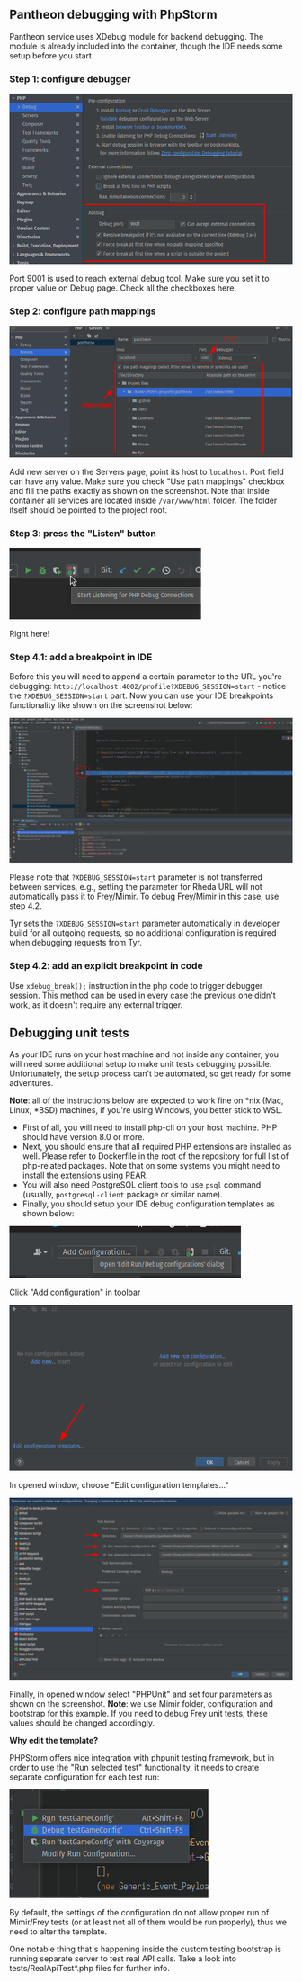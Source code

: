 ## Pantheon debugging with PhpStorm

Pantheon service uses XDebug module for backend debugging. The module is already included
into the container, though the IDE needs some setup before you start.

### Step 1: configure debugger

![](../img/settings-debug.png)

Port 9001 is used to reach external debug tool. Make sure you set it to proper value on 
Debug page. Check all the checkboxes here.

### Step 2: configure path mappings

![](../img/settings-mapping.png)

Add new server on the Servers page, point its host to `localhost`. Port field can have 
any value. Make sure you check "Use path mappings" checkbox and fill the paths exactly as
shown on the screenshot. Note that inside container all services are located inside
`/var/www/html` folder. The folder itself should be pointed to the project root.

### Step 3: press the "Listen" button

![](../img/debug-press-button.png)

Right here!


### Step 4.1: add a breakpoint in IDE

Before this you will need to append a certain parameter to the URL you're debugging:
`http://localhost:4002/profile?XDEBUG_SESSION=start` - notice the `?XDEBUG_SESSION=start` part.
Now you can use your IDE breakpoints functionality like shown on the screenshot below:

![](../img/debug-result.png)

Please note that `?XDEBUG_SESSION=start` parameter is not transferred between services, e.g.,
setting the parameter for Rheda URL will not automatically pass it to Frey/Mimir. To debug
Frey/Mimir in this case, use step 4.2.

Tyr sets the `?XDEBUG_SESSION=start` parameter automatically in developer build for all
outgoing requests, so no additional configuration is required when debugging requests from Tyr.

### Step 4.2: add an explicit breakpoint in code

Use `xdebug_break();` instruction in the php code to trigger debugger session. This method
can be used in every case the previous one didn't work, as it doesn't require any external 
trigger.

## Debugging unit tests

As your IDE runs on your host machine and not inside any container, you will need some additional
setup to make unit tests debugging possible. Unfortunately, the setup process can't be automated,
so get ready for some adventures. 

**Note**: all of the instructions below are expected to work fine on *nix (Mac, Linux, *BSD) machines,
if you're using Windows, you better stick to WSL.

- First of all, you will need to install php-cli on your host machine. PHP should have version 8.0 or more.
- Next, you should ensure that all required PHP extensions are installed as well. Please refer to Dockerfile
  in the root of the repository for full list of php-related packages. Note that on some systems you
  might need to install the extensions using PEAR.
- You will also need PostgreSQL client tools to use `psql` command (usually, `postgresql-client` package
  or similar name).
- Finally, you should setup your IDE debug configuration templates as shown below:

![](../img/unit-debug1.png)

Click "Add configuration" in toolbar

![](../img/unit-debug2.png)

In opened window, choose "Edit configuration templates..."

![](../img/unit-debug3.png)

Finally, in opened window select "PHPUnit" and set four parameters as shown on the screenshot.
**Note**: we use Mimir folder, configuration and bootstrap for this example. If you need to
debug Frey unit tests, these values should be changed accordingly.

**Why edit the template?**

PHPStorm offers nice integration with phpunit testing framework, but in order to use the
"Run selected test" functionality, it needs to create separate configuration for each 
test run:

![](../img/unit-debug4.png)

By default, the settings of the configuration do not allow proper run of Mimir/Frey
tests (or at least not all of them would be run properly), thus we need to alter the template.

One notable thing that's happening inside the custom testing bootstrap is running separate
server to test real API calls. Take a look into tests/RealApiTest*.php files for further info.
